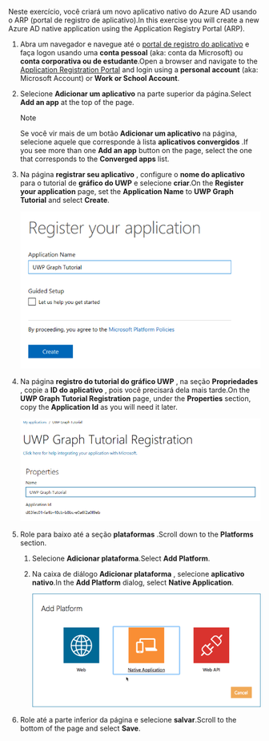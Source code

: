 <!-- markdownlint-disable MD002 MD041 -->

<span data-ttu-id="69721-101">Neste exercício, você criará um novo aplicativo nativo do Azure AD usando o ARP (portal de registro de aplicativo).</span><span class="sxs-lookup"><span data-stu-id="69721-101">In this exercise you will create a new Azure AD native application using the Application Registry Portal (ARP).</span></span>

1. <span data-ttu-id="69721-102">Abra um navegador e navegue até o [portal de registro do aplicativo](https://apps.dev.microsoft.com) e faça logon usando uma **conta pessoal** (aka: conta da Microsoft) ou **conta corporativa ou de estudante**.</span><span class="sxs-lookup"><span data-stu-id="69721-102">Open a browser and navigate to the [Application Registration Portal](https://apps.dev.microsoft.com) and login using a **personal account** (aka: Microsoft Account) or **Work or School Account**.</span></span>

1. <span data-ttu-id="69721-103">Selecione **Adicionar um aplicativo** na parte superior da página.</span><span class="sxs-lookup"><span data-stu-id="69721-103">Select **Add an app** at the top of the page.</span></span>

    > [!NOTE]
    > <span data-ttu-id="69721-104">Se você vir mais de um botão **Adicionar um aplicativo** na página, selecione aquele que corresponde à lista **aplicativos convergidos** .</span><span class="sxs-lookup"><span data-stu-id="69721-104">If you see more than one **Add an app** button on the page, select the one that corresponds to the **Converged apps** list.</span></span>

1. <span data-ttu-id="69721-105">Na página **registrar seu aplicativo** , configure o **nome do aplicativo** para o tutorial de **gráfico do UWP** e selecione **criar**.</span><span class="sxs-lookup"><span data-stu-id="69721-105">On the **Register your application** page, set the **Application Name** to **UWP Graph Tutorial** and select **Create**.</span></span>

    ![Captura de tela da criação de um novo aplicativo no site do portal de registro de aplicativo](./images/arp-create-app-01.png)

1. <span data-ttu-id="69721-107">Na página **registro do tutorial do gráfico UWP** , na seção **Propriedades** , copie a **ID do aplicativo** , pois você precisará dela mais tarde.</span><span class="sxs-lookup"><span data-stu-id="69721-107">On the **UWP Graph Tutorial Registration** page, under the **Properties** section, copy the **Application Id** as you will need it later.</span></span>

    ![Captura de tela da ID do aplicativo recém-criado](./images/arp-create-app-02.png)

1. <span data-ttu-id="69721-109">Role para baixo até a seção **plataformas** .</span><span class="sxs-lookup"><span data-stu-id="69721-109">Scroll down to the **Platforms** section.</span></span>

    1. <span data-ttu-id="69721-110">Selecione **Adicionar plataforma**.</span><span class="sxs-lookup"><span data-stu-id="69721-110">Select **Add Platform**.</span></span>
    1. <span data-ttu-id="69721-111">Na caixa de diálogo **Adicionar plataforma** , selecione **aplicativo nativo**.</span><span class="sxs-lookup"><span data-stu-id="69721-111">In the **Add Platform** dialog, select **Native Application**.</span></span>

        ![Captura de tela criando uma plataforma para o aplicativo](./images/arp-create-app-03.png)

1. <span data-ttu-id="69721-113">Role até a parte inferior da página e selecione **salvar**.</span><span class="sxs-lookup"><span data-stu-id="69721-113">Scroll to the bottom of the page and select **Save**.</span></span>
